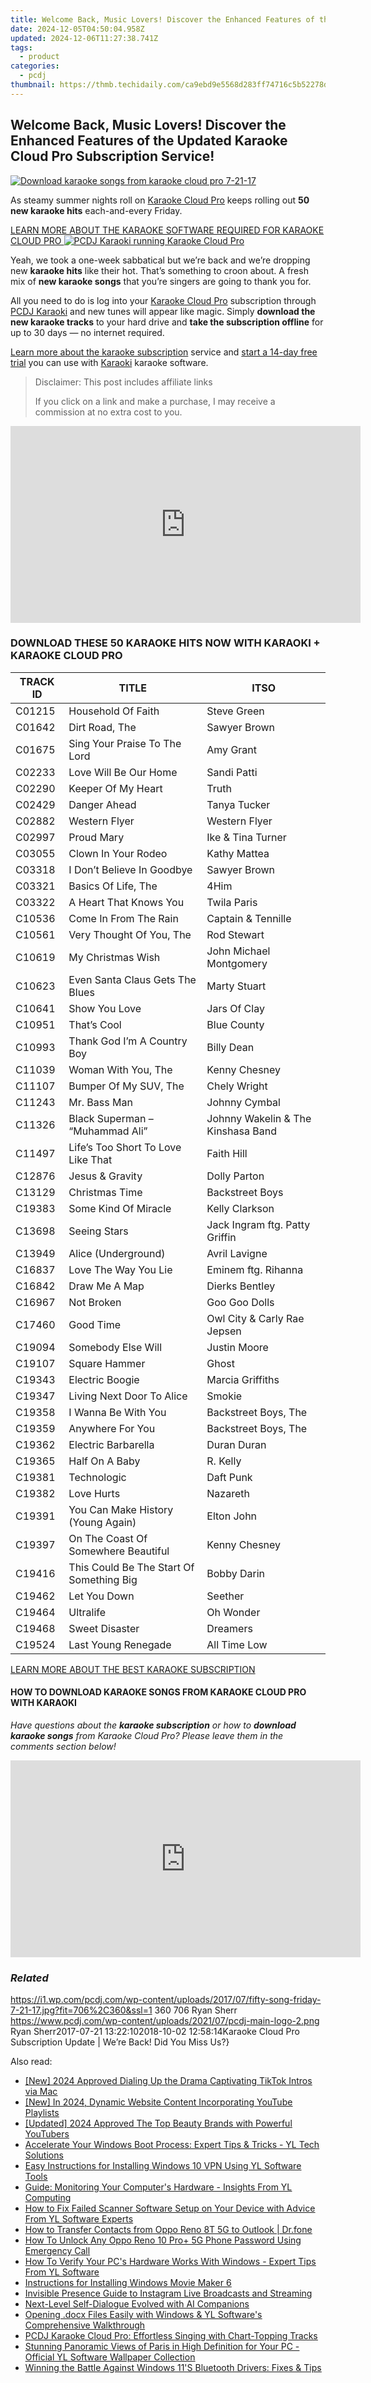 ```yaml
---
title: Welcome Back, Music Lovers! Discover the Enhanced Features of the Updated Karaoke Cloud Pro Subscription Service!
date: 2024-12-05T04:50:04.958Z
updated: 2024-12-06T11:27:38.741Z
tags:
  - product
categories:
  - pcdj
thumbnail: https://thmb.techidaily.com/ca9ebd9e5568d283ff74716c5b52278ddfb01bff412fbb14fb93882fc8d1dc09.jpg
---
```


## Welcome Back, Music Lovers! Discover the Enhanced Features of the Updated Karaoke Cloud Pro Subscription Service!

[![Download karaoke songs from karaoke cloud pro 7-21-17](https://i1.wp.com/pcdj.com/wp-content/uploads/2017/07/fifty-song-friday-7-21-17.jpg?resize=706%2C321&ssl=1)](https://i1.wp.com/pcdj.com/wp-content/uploads/2017/07/fifty-song-friday-7-21-17.jpg?fit=706%2C360&ssl=1 "Download karaoke songs from karaoke cloud pro 7-21-17")

As steamy summer nights roll on [Karaoke Cloud Pro](https://tools.techidaily.com/pcdj/products/) keeps rolling out **50 new karaoke hits** each-and-every Friday.

[LEARN MORE ABOUT THE KARAOKE SOFTWARE REQUIRED FOR KARAOKE CLOUD PRO ![PCDJ Karaoki running Karaoke Cloud Pro](https://i1.wp.com/pcdj.com/wp-content/uploads/2017/07/12359823_10208832616511706_7431813148578882242_n.jpg?fit=300%2C169&ssl=1 "PCDJ Karaoki running Karaoke Cloud Pro")](https://tools.techidaily.com/pcdj/products/)

Yeah, we took a one-week sabbatical but we’re back and we’re dropping new **karaoke hits** like their hot. That’s something to croon about. A fresh mix of **new karaoke songs** that you’re singers are going to thank you for.

All you need to do is log into your [Karaoke Cloud Pro](https://tools.techidaily.com/pcdj/products/) subscription through [PCDJ Karaoki](https://tools.techidaily.com/pcdj/products/) and new tunes will appear like magic. Simply **download the new karaoke tracks** to your hard drive and **take the subscription offline** for up to 30 days — no internet required.

[Learn more about the karaoke subscription](https://tools.techidaily.com/pcdj/products/) service and [start a 14-day free trial](https://www.karaokelocker.com/subscription.pl) you can use with [Karaoki](https://tools.techidaily.com/pcdj/products/) karaoke software.

>  Disclaimer: This post includes affiliate links
>
>  If you click on a link and make a purchase, I may receive a commission at no extra cost to you.
>

<!-- affiliate ads begin -->
<iframe width="560" height="315" src="https://www.youtube.com/embed/jvwX82j3ci0?si=gAWoovjXgs3m1d7S" title="YouTube video player" frameborder="0" allow="accelerometer; autoplay; clipboard-write; encrypted-media; gyroscope; picture-in-picture; web-share" referrerpolicy="strict-origin-when-cross-origin" allowfullscreen></iframe>
<!-- affiliate ads end -->

### DOWNLOAD THESE 50 KARAOKE HITS NOW WITH KARAOKI + KARAOKE CLOUD PRO

| **TRACK ID** | **TITLE**                                | **ITSO**                           |
| ------------ | ---------------------------------------- | ---------------------------------- |
| C01215       | Household Of Faith                       | Steve Green                        |
| C01642       | Dirt Road, The                           | Sawyer Brown                       |
| C01675       | Sing Your Praise To The Lord             | Amy Grant                          |
| C02233       | Love Will Be Our Home                    | Sandi Patti                        |
| C02290       | Keeper Of My Heart                       | Truth                              |
| C02429       | Danger Ahead                             | Tanya Tucker                       |
| C02882       | Western Flyer                            | Western Flyer                      |
| C02997       | Proud Mary                               | Ike & Tina Turner                  |
| C03055       | Clown In Your Rodeo                      | Kathy Mattea                       |
| C03318       | I Don’t Believe In Goodbye               | Sawyer Brown                       |
| C03321       | Basics Of Life, The                      | 4Him                               |
| C03322       | A Heart That Knows You                   | Twila Paris                        |
| C10536       | Come In From The Rain                    | Captain & Tennille                 |
| C10561       | Very Thought Of You, The                 | Rod Stewart                        |
| C10619       | My Christmas Wish                        | John Michael Montgomery            |
| C10623       | Even Santa Claus Gets The Blues          | Marty Stuart                       |
| C10641       | Show You Love                            | Jars Of Clay                       |
| C10951       | That’s Cool                              | Blue County                        |
| C10993       | Thank God I’m A Country Boy              | Billy Dean                         |
| C11039       | Woman With You, The                      | Kenny Chesney                      |
| C11107       | Bumper Of My SUV, The                    | Chely Wright                       |
| C11243       | Mr. Bass Man                             | Johnny Cymbal                      |
| C11326       | Black Superman – “Muhammad Ali”          | Johnny Wakelin & The Kinshasa Band |
| C11497       | Life’s Too Short To Love Like That       | Faith Hill                         |
| C12876       | Jesus & Gravity                          | Dolly Parton                       |
| C13129       | Christmas Time                           | Backstreet Boys                    |
| C19383       | Some Kind Of Miracle                     | Kelly Clarkson                     |
| C13698       | Seeing Stars                             | Jack Ingram ftg. Patty Griffin     |
| C13949       | Alice (Underground)                      | Avril Lavigne                      |
| C16837       | Love The Way You Lie                     | Eminem ftg. Rihanna                |
| C16842       | Draw Me A Map                            | Dierks Bentley                     |
| C16967       | Not Broken                               | Goo Goo Dolls                      |
| C17460       | Good Time                                | Owl City & Carly Rae Jepsen        |
| C19094       | Somebody Else Will                       | Justin Moore                       |
| C19107       | Square Hammer                            | Ghost                              |
| C19343       | Electric Boogie                          | Marcia Griffiths                   |
| C19347       | Living Next Door To Alice                | Smokie                             |
| C19358       | I Wanna Be With You                      | Backstreet Boys, The               |
| C19359       | Anywhere For You                         | Backstreet Boys, The               |
| C19362       | Electric Barbarella                      | Duran Duran                        |
| C19365       | Half On A Baby                           | R. Kelly                           |
| C19381       | Technologic                              | Daft Punk                          |
| C19382       | Love Hurts                               | Nazareth                           |
| C19391       | You Can Make History (Young Again)       | Elton John                         |
| C19397       | On The Coast Of Somewhere Beautiful      | Kenny Chesney                      |
| C19416       | This Could Be The Start Of Something Big | Bobby Darin                        |
| C19462       | Let You Down                             | Seether                            |
| C19464       | Ultralife                                | Oh Wonder                          |
| C19468       | Sweet Disaster                           | Dreamers                           |
| C19524       | Last Young Renegade                      | All Time Low                       |

[LEARN MORE ABOUT THE BEST KARAOKE SUBSCRIPTION](https://tools.techidaily.com/pcdj/products/)

#### HOW TO DOWNLOAD KARAOKE SONGS FROM KARAOKE CLOUD PRO WITH KARAOKI

_Have questions about the **karaoke subscription** or how to **download karaoke songs** from Karaoke Cloud Pro? Please leave them in the comments section below!_

<!-- affiliate ads begin -->
<iframe width="560" height="315" src="https://www.youtube.com/embed/iOVkXoUxLf4?si=QfC18T2cb5OkiaXo" title="YouTube video player" frameborder="0" allow="accelerometer; autoplay; clipboard-write; encrypted-media; gyroscope; picture-in-picture; web-share" referrerpolicy="strict-origin-when-cross-origin" allowfullscreen></iframe>
<!-- affiliate ads end -->

### _Related_

https://i1.wp.com/pcdj.com/wp-content/uploads/2017/07/fifty-song-friday-7-21-17.jpg?fit=706%2C360&ssl=1 360 706 Ryan Sherr https://www.pcdj.com/wp-content/uploads/2021/07/pcdj-main-logo-2.png Ryan Sherr2017-07-21 13:22:102018-10-02 12:58:14Karaoke Cloud Pro Subscription Update | We’re Back! Did You Miss Us?}

<ins class="adsbygoogle"
     style="display:block"
     data-ad-format="autorelaxed"
     data-ad-client="ca-pub-7571918770474297"
     data-ad-slot="1223367746"></ins>

<ins class="adsbygoogle"
     style="display:block"
     data-ad-client="ca-pub-7571918770474297"
     data-ad-slot="8358498916"
     data-ad-format="auto"
     data-full-width-responsive="true"></ins>

<span class="atpl-alsoreadstyle">Also read:</span>
<div><ul>
<li><a href="https://tiktok-videos.techidaily.com/new-2024-approved-dialing-up-the-drama-captivating-tiktok-intros-via-mac/"><u>[New] 2024 Approved Dialing Up the Drama Captivating TikTok Intros via Mac</u></a></li>
<li><a href="https://facebook-video-share.techidaily.com/new-in-2024-dynamic-website-content-incorporating-youtube-playlists/"><u>[New] In 2024, Dynamic Website Content Incorporating YouTube Playlists</u></a></li>
<li><a href="https://youtube-zero.techidaily.com/ed-2024-approved-the-top-beauty-brands-with-powerful-youtubers/"><u>[Updated] 2024 Approved The Top Beauty Brands with Powerful YouTubers</u></a></li>
<li><a href="https://discover-able.techidaily.com/accelerate-your-windows-boot-process-expert-tips-and-tricks-yl-tech-solutions/"><u>Accelerate Your Windows Boot Process: Expert Tips & Tricks - YL Tech Solutions</u></a></li>
<li><a href="https://discover-able.techidaily.com/easy-instructions-for-installing-windows-10-vpn-using-yl-software-tools/"><u>Easy Instructions for Installing Windows 10 VPN Using YL Software Tools</u></a></li>
<li><a href="https://discover-able.techidaily.com/guide-monitoring-your-computers-hardware-insights-from-yl-computing/"><u>Guide: Monitoring Your Computer's Hardware - Insights From YL Computing</u></a></li>
<li><a href="https://discover-able.techidaily.com/how-to-fix-failed-scanner-software-setup-on-your-device-with-advice-from-yl-software-experts/"><u>How to Fix Failed Scanner Software Setup on Your Device with Advice From YL Software Experts</u></a></li>
<li><a href="https://blog-min.techidaily.com/how-to-transfer-contacts-from-oppo-reno-8t-5g-to-outlook-drfone-by-drfone-transfer-from-android-transfer-from-android/"><u>How to Transfer Contacts from Oppo Reno 8T 5G to Outlook | Dr.fone</u></a></li>
<li><a href="https://easy-unlock-android.techidaily.com/how-to-unlock-any-oppo-reno-10-proplus-5g-phone-password-using-emergency-call-by-drfone-android/"><u>How To Unlock Any Oppo Reno 10 Pro+ 5G Phone Password Using Emergency Call</u></a></li>
<li><a href="https://discover-able.techidaily.com/how-to-verify-your-pcs-hardware-works-with-windows-expert-tips-from-yl-software/"><u>How To Verify Your PC's Hardware Works With Windows - Expert Tips From YL Software</u></a></li>
<li><a href="https://extra-lessons.techidaily.com/instructions-for-installing-windows-movie-maker-6/"><u>Instructions for Installing Windows Movie Maker 6</u></a></li>
<li><a href="https://extra-tips.techidaily.com/invisible-presence-guide-to-instagram-live-broadcasts-and-streaming/"><u>Invisible Presence Guide to Instagram Live Broadcasts and Streaming</u></a></li>
<li><a href="https://tech-revival.techidaily.com/next-level-self-dialogue-evolved-with-ai-companions/"><u>Next-Level Self-Dialogue Evolved with AI Companions</u></a></li>
<li><a href="https://discover-able.techidaily.com/opening-docx-files-easily-with-windows-and-yl-softwares-comprehensive-walkthrough/"><u>Opening .docx Files Easily with Windows & YL Software's Comprehensive Walkthrough</u></a></li>
<li><a href="https://discover-able.techidaily.com/pcdj-karaoke-cloud-pro-effortless-singing-with-chart-topping-tracks/"><u>PCDJ Karaoke Cloud Pro: Effortless Singing with Chart-Topping Tracks</u></a></li>
<li><a href="https://discover-able.techidaily.com/stunning-panoramic-views-of-paris-in-high-definition-for-your-pc-official-yl-software-wallpaper-collection/"><u>Stunning Panoramic Views of Paris in High Definition for Your PC - Official YL Software Wallpaper Collection</u></a></li>
<li><a href="https://win-dash.techidaily.com/winning-the-battle-against-windows-11s-bluetooth-drivers-fixes-and-tips/"><u>Winning the Battle Against Windows 11'S Bluetooth Drivers: Fixes & Tips</u></a></li>
</ul></div>

